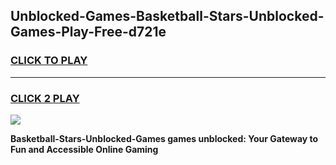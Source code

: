 
## Unblocked-Games-Basketball-Stars-Unblocked-Games-Play-Free-d721e
<h3>
<a href="https://premium76.site?title=Basketball-Stars-Unblocked-Games&ref=24M">CLICK TO PLAY</a></h3>
<hr>

<h3>
<a href="https://premium76.site?title=Basketball-Stars-Unblocked-Games&ref=24M">CLICK 2 PLAY</a>
  
</h3>

<a href="https://premium76.site?title=Basketball-Stars-Unblocked-Games&ref=24M"><img src="https://clearcache.store/games.png"></a>


**Basketball-Stars-Unblocked-Games games unblocked: Your Gateway to Fun and Accessible Online Gaming**
